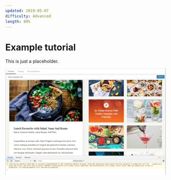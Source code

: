 ```yaml
---
updated: 2019-05-07
difficulty: Advanced
length: 80%
---
```


# Example tutorial

This is just a placeholder.

![](./example.png)
